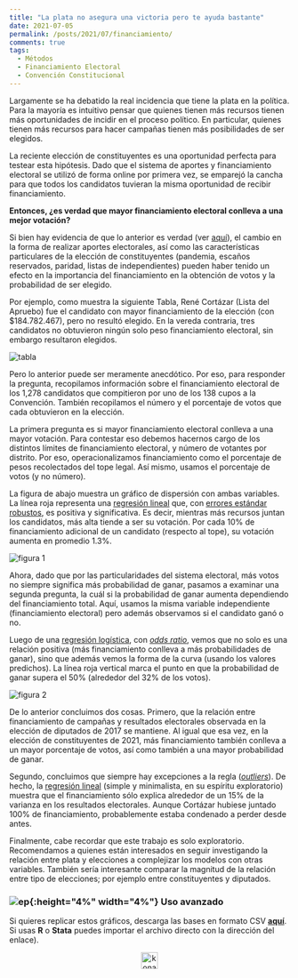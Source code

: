 ```yaml
---
title: "La plata no asegura una victoria pero te ayuda bastante"
date: 2021-07-05
permalink: /posts/2021/07/financiamiento/
comments: true
tags:
  - Métodos
  - Financiamiento Electoral
  - Convención Constitucional
---
```



Largamente se ha debatido la real incidencia que tiene la plata en la política. Para la mayoría es intuitivo pensar que quienes tienen más recursos tienen más oportunidades de incidir en el proceso político. En particular, quienes tienen más recursos para hacer campañas tienen más posibilidades de ser elegidos.

La reciente elección de constituyentes es una oportunidad perfecta para testear esta hipótesis.  Dado que el sistema de aportes y financiamiento electoral se utilizó de forma online por primera vez, se emparejó la cancha para que todos los candidatos tuvieran la misma oportunidad de recibir financiamiento. 

**Entonces, ¿es verdad que mayor financiamiento electoral conlleva a una mejor votación?**

Si bien hay evidencia de que lo anterior es verdad (ver [aquí](https://www.servel.cl/ingresos-y-gastos-de-candidatos/)), el cambio en la forma de realizar aportes electorales, así como las características particulares de la elección de constituyentes (pandemia, escaños reservados, paridad, listas de independientes) pueden haber tenido un efecto en la importancia del financiamiento en la obtención de votos y la probabilidad de ser elegido. 

Por ejemplo, como muestra la siguiente Tabla, René Cortázar (Lista del Apruebo) fue el candidato con mayor financiamiento de la elección (con $184.782.467), pero no resultó elegido. En la vereda contraria, tres candidatos no obtuvieron ningún solo peso financiamiento electoral, sin embargo resultaron elegidos.


![tabla](https://user-images.githubusercontent.com/85262128/124525489-7bcd0500-ddcd-11eb-860b-06a46ad47b50.png)


Pero lo anterior puede ser meramente anecdótico. Por eso, para responder la pregunta, recopilamos información sobre el financiamiento electoral de los 1,278 candidatos que compitieron por uno de los 138 cupos a la Convención. También recopilamos el número y el porcentaje de votos que cada obtuvieron en la elección.

La primera pregunta es si mayor financiamiento electoral conlleva a una mayor votación. Para contestar eso debemos hacernos cargo de los distintos límites de financiamiento electoral, y número de votantes por distrito. Por eso, operacionalizamos financiamiento como el porcentaje de pesos recolectados del tope legal. Así mismo, usamos el porcentaje de votos (y no número).

La figura de abajo muestra un gráfico de dispersión con ambas variables. La línea roja representa una [regresión lineal](https://es.wikipedia.org/wiki/Regresi%C3%B3n_lineal) que, con [errores estándar robustos](https://es.wikipedia.org/wiki/Regresi%C3%B3n_robusta), es positiva y significativa. Es decir, mientras más recursos juntan los candidatos, más alta tiende a ser su votación. Por cada 10% de financiamiento adicional de un candidato (respecto al tope), su votación aumenta en promedio 1.3%.


![figura 1](https://user-images.githubusercontent.com/85262128/124525884-e7fc3880-ddce-11eb-8317-8a6c550cd71f.png)


Ahora, dado que por las particularidades del sistema electoral, más votos no siempre significa más probabilidad de ganar, pasamos a examinar una segunda pregunta, la cuál si la probabilidad de ganar aumenta dependiendo del financiamiento total. Aquí, usamos la misma variable independiente (financiamiento electoral) pero además observamos si el candidato ganó o no.

Luego de una [regresión logística](https://es.wikipedia.org/wiki/Regresi%C3%B3n_log%C3%ADstica), con [*odds ratio*](https://es.wikipedia.org/wiki/Raz%C3%B3n_de_momios), vemos que no solo es una relación positiva (más financiamiento conlleva a más probabilidades de ganar), sino que además vemos la forma de la curva (usando los valores predichos). La línea roja vertical marca el punto en que la probabilidad de ganar supera el 50% (alrededor del 32% de los votos).


![figura 2](https://user-images.githubusercontent.com/85262128/124526065-90aa9800-ddcf-11eb-9119-69333ba30f44.png)


De lo anterior concluimos dos cosas. Primero, que la relación entre financiamiento de campañas y resultados electorales observada en la elección de diputados de 2017 se mantiene. Al igual que esa vez, en la elección de constituyentes de 2021, más financiamiento también conlleva a un mayor porcentaje de votos, así como también a una mayor probabilidad de ganar. 

Segundo, concluimos que siempre hay excepciones a la regla ([*outliers*](https://es.wikipedia.org/wiki/Valor_at%C3%ADpico)). De hecho, la [regresión lineal](https://es.wikipedia.org/wiki/Regresi%C3%B3n_lineal) (simple y minimalista, en su espíritu exploratorio) muestra que el financiamiento sólo explica alrededor  de un 15% de la varianza en los resultados electorales. Aunque Cortázar hubiese juntado 100% de financiamiento, probablemente estaba condenado a perder desde antes. 

Finalmente, cabe recordar que este trabajo es solo exploratorio. Recomendamos a quienes están interesados en seguir investigando la relación entre plata y elecciones a complejizar los modelos con otras variables. También sería interesante comparar la magnitud de la relación entre tipo de elecciones; por ejemplo entre constituyentes y diputados. 


### ![ep](/images/pc.png){:height="4%" width="4%"} Uso avanzado

Si quieres replicar estos gráficos, descarga las bases en formato CSV [**aquí**](). Si usas **R** o **Stata** puedes importar el archivo directo con la dirección del enlace).


<style>
.aligncenter {
    text-align: center;
}
</style>
<p class="aligncenter">
    <img src="/images/nes.png" width="30" height="30" alt="konami" />
</p>
<script src="/js/topsecret.js"></script>





